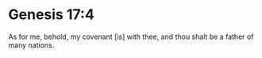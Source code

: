 # Genesis 17:4

As for me, behold, my covenant [is] with thee, and thou shalt be a father of many nations.